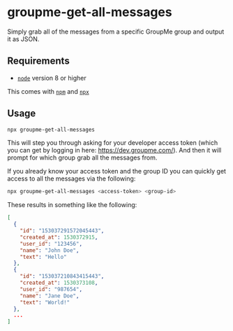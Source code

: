 # groupme-get-all-messages

Simply grab all of the messages from a specific GroupMe group and output it
as JSON.

## Requirements

- [`node`](https://nodejs.org) version 8 or higher

This comes with [`npm`](https://npmjs.com) and [`npx`](https://www.npmjs.com/package/npx)

## Usage

```bash
npx groupme-get-all-messages
```

This will step you through asking for your developer access token (which you
can get by logging in here: https://dev.groupme.com/). And then it will prompt
for which group grab all the messages from.

If you already know your access token and the group ID you can quickly get access
to all the messages via the following:

```bash
npx groupme-get-all-messages <access-token> <group-id>
```

These results in something like the following:

```json
[
  {
    "id": "153037291572045443",
    "created_at": 1530372915,
    "user_id": "123456",
    "name": "John Doe",
    "text": "Hello"
  },
  {
    "id": "153037210843415443",
    "created_at": 1530373108,
    "user_id": "987654",
    "name": "Jane Doe",
    "text": "World!"
  },
  ...
]
```

